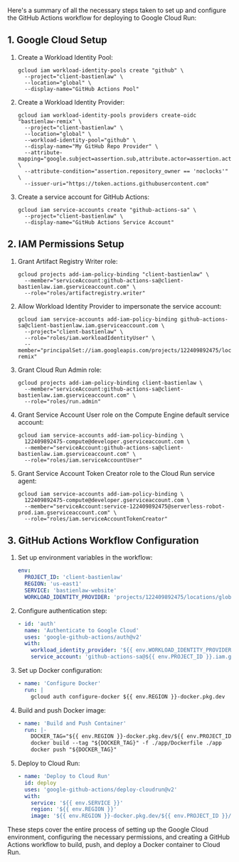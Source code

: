 Here's a summary of all the necessary steps taken to set up and configure the GitHub Actions workflow for deploying to Google Cloud Run:

## 1. Google Cloud Setup

1. Create a Workload Identity Pool:
   ```
   gcloud iam workload-identity-pools create "github" \
     --project="client-bastienlaw" \
     --location="global" \
     --display-name="GitHub Actions Pool"
   ```

2. Create a Workload Identity Provider:
   ```
   gcloud iam workload-identity-pools providers create-oidc "bastienlaw-remix" \
     --project="client-bastienlaw" \
     --location="global" \
     --workload-identity-pool="github" \
     --display-name="My GitHub Repo Provider" \
     --attribute-mapping="google.subject=assertion.sub,attribute.actor=assertion.actor,attribute.repository=assertion.repository,attribute.repository_owner=assertion.repository_owner" \
     --attribute-condition="assertion.repository_owner == 'noclocks'" \
     --issuer-uri="https://token.actions.githubusercontent.com"
   ```

3. Create a service account for GitHub Actions:
   ```
   gcloud iam service-accounts create "github-actions-sa" \
     --project="client-bastienlaw" \
     --display-name="GitHub Actions Service Account"
   ```

## 2. IAM Permissions Setup

1. Grant Artifact Registry Writer role:
   ```
   gcloud projects add-iam-policy-binding "client-bastienlaw" \
     --member="serviceAccount:github-actions-sa@client-bastienlaw.iam.gserviceaccount.com" \
     --role="roles/artifactregistry.writer"
   ```

2. Allow Workload Identity Provider to impersonate the service account:
   ```
   gcloud iam service-accounts add-iam-policy-binding github-actions-sa@client-bastienlaw.iam.gserviceaccount.com \
     --project="client-bastienlaw" \
     --role="roles/iam.workloadIdentityUser" \
     --member="principalSet://iam.googleapis.com/projects/122409892475/locations/global/workloadIdentityPools/github/attribute.repository/noclocks/bastienlaw-remix"
   ```

3. Grant Cloud Run Admin role:
   ```
   gcloud projects add-iam-policy-binding client-bastienlaw \
     --member="serviceAccount:github-actions-sa@client-bastienlaw.iam.gserviceaccount.com" \
     --role="roles/run.admin"
   ```

4. Grant Service Account User role on the Compute Engine default service account:
   ```
   gcloud iam service-accounts add-iam-policy-binding \
     122409892475-compute@developer.gserviceaccount.com \
     --member="serviceAccount:github-actions-sa@client-bastienlaw.iam.gserviceaccount.com" \
     --role="roles/iam.serviceAccountUser"
   ```

5. Grant Service Account Token Creator role to the Cloud Run service agent:
   ```
   gcloud iam service-accounts add-iam-policy-binding \
     122409892475-compute@developer.gserviceaccount.com \
     --member="serviceAccount:service-122409892475@serverless-robot-prod.iam.gserviceaccount.com" \
     --role="roles/iam.serviceAccountTokenCreator"
   ```

## 3. GitHub Actions Workflow Configuration

1. Set up environment variables in the workflow:
   ```yaml
   env:
     PROJECT_ID: 'client-bastienlaw'
     REGION: 'us-east1'
     SERVICE: 'bastienlaw-website'
     WORKLOAD_IDENTITY_PROVIDER: 'projects/122409892475/locations/global/workloadIdentityPools/github/providers/bastienlaw-remix'
   ```

2. Configure authentication step:
   ```yaml
   - id: 'auth'
     name: 'Authenticate to Google Cloud'
     uses: 'google-github-actions/auth@v2'
     with:
       workload_identity_provider: '${{ env.WORKLOAD_IDENTITY_PROVIDER }}'
       service_account: 'github-actions-sa@${{ env.PROJECT_ID }}.iam.gserviceaccount.com'
   ```

3. Set up Docker configuration:
   ```yaml
   - name: 'Configure Docker'
     run: |
       gcloud auth configure-docker ${{ env.REGION }}-docker.pkg.dev
   ```

4. Build and push Docker image:
   ```yaml
   - name: 'Build and Push Container'
     run: |-
       DOCKER_TAG="${{ env.REGION }}-docker.pkg.dev/${{ env.PROJECT_ID }}/${{ env.SERVICE }}/${{ env.SERVICE }}:${{ github.sha }}"
       docker build --tag "${DOCKER_TAG}" -f ./app/Dockerfile ./app 
       docker push "${DOCKER_TAG}"
   ```

5. Deploy to Cloud Run:
   ```yaml
   - name: 'Deploy to Cloud Run'
     id: deploy
     uses: 'google-github-actions/deploy-cloudrun@v2'
     with:
       service: '${{ env.SERVICE }}'
       region: '${{ env.REGION }}'
       image: '${{ env.REGION }}-docker.pkg.dev/${{ env.PROJECT_ID }}/${{ env.SERVICE }}/${{ env.SERVICE }}:${{ github.sha }}'
   ```

These steps cover the entire process of setting up the Google Cloud environment, configuring the necessary permissions, and creating a GitHub Actions workflow to build, push, and deploy a Docker container to Cloud Run.
